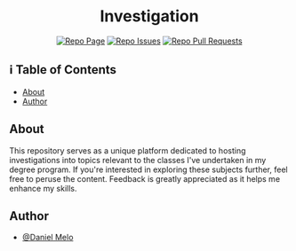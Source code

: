 <h1 align="center">Investigation</h1>
<div align="center">
  
[![Repo Page](https://img.shields.io/badge/GitHub-Page-blue?style=plastic&logo=github)](https://estfloyd.github.io/Math-Posting/)
[![Repo Issues](https://img.shields.io/github/issues/estfloyd/Math-Posting?style=plastic)](https://github.com/estfloyd/Math-Posting/issues)
[![Repo Pull Requests](https://img.shields.io/github/issues-pr/estfloyd/Math-Posting?style=plastic)](https://github.com/estfloyd/Math-Posting/pulls)
</div>

## ℹ️ Table of Contents

- [About](#about)
- [Author](#author)


## About <a name = "about"></a>
This repository serves as a unique platform dedicated to hosting investigations into topics relevant to the classes I've undertaken in my degree program. If you're interested in exploring these subjects further, feel free to peruse the content. Feedback is greatly appreciated as it helps me enhance my skills.


## Author <a name = "author"></a>
- [@Daniel Melo](https://github.com/dmeloca)


